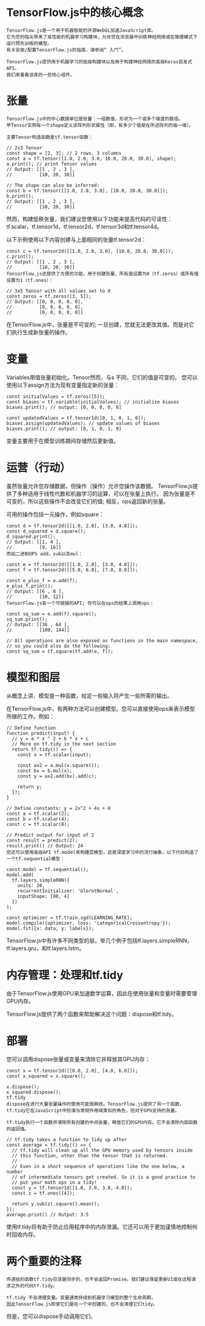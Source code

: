 # TensorFlow.js中的核心概念
```
TensorFlow.js是一个用于机器智能的开源WebGL加速JavaScript库。
它为您的指尖带来了高性能的机器学习构建块，允许您在浏览器中训练神经网络或在推理模式下运行预先训练的模型。
有关安装/配置TensorFlow.js的指南，请参阅“ 入门”。

TensorFlow.js提供用于机器学习的低级构建块以及用于构建神经网络的高级Keras启发式API。
我们来看看该库的一些核心组件。
```
# 张量
```
TensorFlow.js中的中心数据单位是张量：一组数值，形状为一个或多个维度的数组。
甲Tensor实例有一个shape定义该阵列形状属性（即，有多少个值是在所述阵列的每一维）。

主要Tensor构造函数是tf.tensor函数：
```
```
// 2x3 Tensor
const shape = [2, 3]; // 2 rows, 3 columns
const a = tf.tensor([1.0, 2.0, 3.0, 10.0, 20.0, 30.0], shape);
a.print(); // print Tensor values
// Output: [[1 , 2 , 3 ],
//          [10, 20, 30]]

// The shape can also be inferred:
const b = tf.tensor([[1.0, 2.0, 3.0], [10.0, 20.0, 30.0]]);
b.print();
// Output: [[1 , 2 , 3 ],
//          [10, 20, 30]]
```
然而，构建低秩张量，我们建议您使用以下功能来提高代码的可读性：
tf.scalar，tf.tensor1d，tf.tensor2d，tf.tensor3d和tf.tensor4d。

以下示例使用以下内容创建与上面相同的张量tf.tensor2d：
```
const c = tf.tensor2d([[1.0, 2.0, 3.0], [10.0, 20.0, 30.0]]);
c.print();
// Output: [[1 , 2 , 3 ],
//          [10, 20, 30]]
TensorFlow.js还提供了方便的功能，用于创建张量，所有值设置为0（tf.zeros）或所有值设置为1（tf.ones）：

// 3x5 Tensor with all values set to 0
const zeros = tf.zeros([3, 5]);
// Output: [[0, 0, 0, 0, 0],
//          [0, 0, 0, 0, 0],
//          [0, 0, 0, 0, 0]]
```
在TensorFlow.js中，张量是不可变的; 一旦创建，您就无法更改其值。而是对它们执行生成新张量的操作。

# 变量
Variables用值张量初始化。Tensor然而，与s 不同，它们的值是可变的。
您可以使用以下assign方法为现有变量指定新的张量：
```
const initialValues = tf.zeros([5]);
const biases = tf.variable(initialValues); // initialize biases
biases.print(); // output: [0, 0, 0, 0, 0]

const updatedValues = tf.tensor1d([0, 1, 0, 1, 0]);
biases.assign(updatedValues); // update values of biases
biases.print(); // output: [0, 1, 0, 1, 0]
```
变量主要用于在模型训练期间存储然后更新值。

# 运营（行动）
虽然张量允许您存储数据，但操作（操作）允许您操作该数据。
TensorFlow.js提供了多种适用于线性代数和机器学习的运算，可以在张量上执行。
因为张量是不可变的，所以这些操作不会改变它们的值; 相反，ops返回新的张量。

可用的操作包括一元操作，例如square：
```
const d = tf.tensor2d([[1.0, 2.0], [3.0, 4.0]]);
const d_squared = d.square();
d_squared.print();
// Output: [[1, 4 ],
//          [9, 16]]
而如二进制OPS add，sub以及mul：

const e = tf.tensor2d([[1.0, 2.0], [3.0, 4.0]]);
const f = tf.tensor2d([[5.0, 6.0], [7.0, 8.0]]);

const e_plus_f = e.add(f);
e_plus_f.print();
// Output: [[6 , 8 ],
//          [10, 12]]
TensorFlow.js有一个可链接的API; 你可以在ops的结果上调用ops：

const sq_sum = e.add(f).square();
sq_sum.print();
// Output: [[36 , 64 ],
//          [100, 144]]

// All operations are also exposed as functions in the main namespace,
// so you could also do the following:
const sq_sum = tf.square(tf.add(e, f));

```
# 模型和图层
从概念上讲，模型是一种函数，给定一些输入将产生一些所需的输出。

在TensorFlow.js中，有两种方法可以创建模型。您可以直接使用ops来表示模型所做的工作。例如：
```
// Define function
function predict(input) {
  // y = a * x ^ 2 + b * x + c
  // More on tf.tidy in the next section
  return tf.tidy(() => {
    const x = tf.scalar(input);

    const ax2 = a.mul(x.square());
    const bx = b.mul(x);
    const y = ax2.add(bx).add(c);

    return y;
  });
}

// Define constants: y = 2x^2 + 4x + 8
const a = tf.scalar(2);
const b = tf.scalar(4);
const c = tf.scalar(8);

// Predict output for input of 2
const result = predict(2);
result.print() // Output: 24
您还可以使用高级API tf.model来构建层模型，这是深度学习中的流行抽象。以下代码构造了一个tf.sequential模型：

const model = tf.sequential();
model.add(
  tf.layers.simpleRNN({
    units: 20,
    recurrentInitializer: 'GlorotNormal',
    inputShape: [80, 4]
  })
);

const optimizer = tf.train.sgd(LEARNING_RATE);
model.compile({optimizer, loss: 'categoricalCrossentropy'});
model.fit({x: data, y: labels});
```
TensorFlow.js中有许多不同类型的层。举几个例子包括tf.layers.simpleRNN，tf.layers.gru，和tf.layers.lstm。

# 内存管理：处理和tf.tidy
由于TensorFlow.js使用GPU来加速数学运算，因此在使用张量和变量时需要管理GPU内存。

TensorFlow.js提供了两个函数来帮助解决这个问题：dispose和tf.tidy。

# 部署
您可以调用dispose张量或变量来清除它并释放其GPU内存：
```
const x = tf.tensor2d([[0.0, 2.0], [4.0, 6.0]]);
const x_squared = x.square();

x.dispose();
x_squared.dispose();
tf.tidy
dispose在进行大量张量操作时使用可能很麻烦。TensorFlow.js提供了另一个函数，
tf.tidy它在JavaScript中扮演与常规作用域类似的角色，但对于GPU支持的张量。

tf.tidy执行一个函数并清除所有创建的中间张量，释放它们的GPU内存。它不会清除内部函数的返回值。

// tf.tidy takes a function to tidy up after
const average = tf.tidy(() => {
  // tf.tidy will clean up all the GPU memory used by tensors inside
  // this function, other than the tensor that is returned.
  //
  // Even in a short sequence of operations like the one below, a number
  // of intermediate tensors get created. So it is a good practice to
  // put your math ops in a tidy!
  const y = tf.tensor1d([1.0, 2.0, 3.0, 4.0]);
  const z = tf.ones([4]);

  return y.sub(z).square().mean();
});
average.print() // Output: 3.5

```
使用tf.tidy将有助于防止应用程序中的内存泄漏。它还可以用于更加谨慎地控制何时回收内存。

# 两个重要的注释
```
传递给的函数tf.tidy应该是同步的，也不会返回Promise。我们建议保留更新UI或在远程请求之外的代码tf.tidy。

tf.tidy 不会清理变量。变量通常持续到机器学习模型的整个生命周期，
因此TensorFlow.js即使它们是在一个中创建的，也不会清理它们tidy。
```
但是，您可以dispose手动调用它们。
